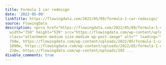 ```yaml
---
title: Formula 1 car redesign
date: '2022-05-09'
linkTitle: https://flowingdata.com/2022/05/09/formula-1-car-redesign/
source: FlowingData
description: <p><a href="https://flowingdata.com/2022/05/09/formula-1-car-redesign/"><img
  width="750" height="539" src="https://flowingdata.com/wp-content/uploads/2022/05/formula-1-car-redesign-750x539.png"
  class="attachment-medium size-medium wp-post-image" alt="" loading="lazy" srcset="https://flowingdata.com/wp-content/uploads/2022/05/formula-1-car-redesign-750x539.png
  750w, https://flowingdata.com/wp-content/uploads/2022/05/formula-1-car-redesign-1090x783.png
  1090w, https://flowingdata.com/wp-content/uploads/2022/05/formula-1-car-redesign-210x151.png
  210w, https://flowingdata.com/wp-content/uploads/202 ...
disable_comments: true
---
```

<p><a href="https://flowingdata.com/2022/05/09/formula-1-car-redesign/"><img width="750" height="539" src="https://flowingdata.com/wp-content/uploads/2022/05/formula-1-car-redesign-750x539.png" class="attachment-medium size-medium wp-post-image" alt="" loading="lazy" srcset="https://flowingdata.com/wp-content/uploads/2022/05/formula-1-car-redesign-750x539.png 750w, https://flowingdata.com/wp-content/uploads/2022/05/formula-1-car-redesign-1090x783.png 1090w, https://flowingdata.com/wp-content/uploads/2022/05/formula-1-car-redesign-210x151.png 210w, https://flowingdata.com/wp-content/uploads/202 ...